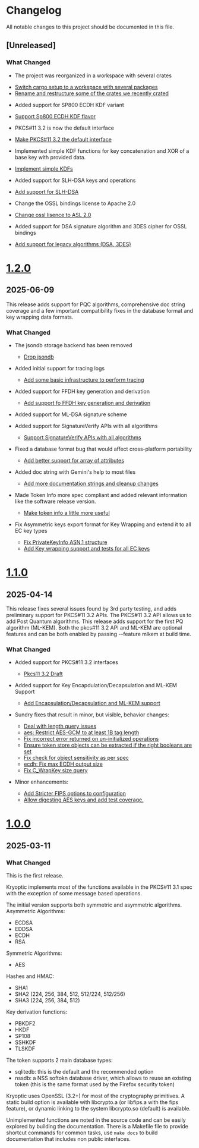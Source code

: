 # Changelog

All notable changes to this project should be documented in this file.

## [Unreleased]

### What Changed

* The project was reorganized in a workspace with several crates
 - [Switch cargo setup to a workspace with several
    packages](https://github.com/latchset/kryoptic/pull/263)
 - [Rename and restructure some of the crates we recently
    crated](https://github.com/latchset/kryoptic/pull/281)

* Added support for SP800 ECDH KDF variant
 - [Support Sp800 ECDH KDF
    flavor](https://github.com/latchset/kryoptic/pull/273)

* PKCS#11 3.2 is now the default interface
 - [Make PKCS#11 3.2 the default
    interface](https://github.com/latchset/kryoptic/pull/276)

* Implemented simple KDF functions for key concatenation and XOR of
  a base key with provided data.
 - [Implement simple KDFs](https://github.com/latchset/kryoptic/pull/278)

* Added support for SLH-DSA keys and operations
 - [Add support for SLH-DSA](https://github.com/latchset/kryoptic/pull/316)

* Change the OSSL bindings license to Apache 2.0
 - [Change ossl lisence to ASL 2.0](https://github.com/latchset/kryoptic/pull/322)

* Added support for DSA signature algorithm and 3DES cipher for OSSL bindings
 - [Add support for legacy algorithms (DSA, 3DES)](https://github.com/latchset/kryoptic/pull/321)

# [1.2.0]
## 2025-06-09

This release adds support for PQC algorithms, comprehensive doc string coverage
and a few important compatibility fixes in the database format and key wrapping
data formats.

### What Changed

* The jsondb storage backend has been removed
  - [Drop jsondb](https://github.com/latchset/kryoptic/pull/262)

* Added initial support for tracing logs
  - [Add some basic infrastructure to perform
     tracing](https://github.com/latchset/kryoptic/pull/259)

* Added support for FFDH key generation and derivation
  - [Add support fo FFDH key generation and
     derivation](https://github.com/latchset/kryoptic/pull/257)

* Added support for ML-DSA signature scheme

* Added support for SignatureVerify APIs with all algorithms
  - [Support SignatureVerify APIs with all
     algorithms](https://github.com/latchset/kryoptic/pull/216)

* Fixed a database format bug that would affect cross-platform portability
  - [Add better support for array of
     attributes](https://github.com/latchset/kryoptic/pull/219)

* Added doc string with Gemini's help to most files
  - [Add more documentation strings and cleanup
     changes](https://github.com/latchset/kryoptic/pull/229)

* Made Token Info more spec compliant and added relevant information like the
  software release version.
  - [Make token info a little more
     useful](https://github.com/latchset/kryoptic/pull/237)

* Fix Asymmetric keys export format for Key Wrapping and extend it to all EC key
  types
  - [Fix PrivateKeyInfo ASN.1
     structure](https://github.com/latchset/kryoptic/pull/238)
  - [Add Key wrapping support and tests for all EC
     keys](https://github.com/latchset/kryoptic/pull/239)

# [1.1.0]
## 2025-04-14

This release fixes several issues found by 3rd party testing, and adds
preliminary support for PKCS#11 3.2 APIs.
The PKCS#11 3.2 API allows us to add Post Quantum algorithms.
This release adds support for the first PQ algorithm (ML-KEM).
Both the pkcs#11 3.2 API and ML-KEM are optional features and can be
both enabled by passing --feature mlkem at build time.

### What Changed

* Added support for PKCS#11 3.2 interfaces
  - [Pkcs11 3.2 Draft](https://github.com/latchset/kryoptic/pull/149)

* Added support for Key Encapdulation/Decapsulation and ML-KEM Support
  - [Add Encapsulation/Decapsulation and ML-KEM
     support](https://github.com/latchset/kryoptic/pull/197)

* Sundry fixes that result in minor, but visible, behavior changes:
  - [Deal with length query
     issues](https://github.com/latchset/kryoptic/pull/185)
  - [aes: Restrict AES-GCM to at least 1B tag
     length](https://github.com/latchset/kryoptic/pull/189)
  - [Fix incorrect error returned on un-initialized
     operations](https://github.com/latchset/kryoptic/pull/192)
  - [Ensure token store objects can be extracted if the right booleans are
     set](https://github.com/latchset/kryoptic/pull/194)
  - [Fix check for object sensitivity as per
     spec](https://github.com/latchset/kryoptic/pull/198)
  - [ecdh: Fix max ECDH output
     size](https://github.com/latchset/kryoptic/pull/203)
  - [Fix C_WrapKey size query](https://github.com/latchset/kryoptic/pull/202)

* Minor enhancements:
  - [Add Stricter FIPS options to
     configuration](https://github.com/latchset/kryoptic/pull/199)
  - [Allow digesting AES keys and add test
     coverage.](https://github.com/latchset/kryoptic/pull/204)


# [1.0.0]
## 2025-03-11

### What Changed

This is the first release.

Kryoptic implements most of the functions available in the PKCS#11 3.1 spec with
the exception of some message based operations.

The initial version supports both symmetric and asymmetric algorithms.
Asymmetric Algorithms:
- ECDSA
- EDDSA
- ECDH
- RSA

Symmetric Algorithms:
- AES

Hashes and HMAC:
- SHA1
- SHA2 (224, 256, 384, 512, 512/224, 512/256)
- SHA3 (224, 256, 384, 512)

Key derivation functions:
- PBKDF2
- HKDF
- SP108
- SSHKDF
- TLSKDF

The token supports 2 main database types:
- sqlitedb: this is the default and the recommended option
- nssdb: a NSS softokn database driver, which allows to reuse
an existing token (this is the same format used by the Firefox
security token)

Kryoptic uses OpenSSL (3.2+) for most of the cryptography primitives.
A static build option is available with libcrypto.a (or libfips.a with the
fips feature), or dynamic linking to the system libcrypto.so (default) is
available.

Unimplemented functions are noted in the source code and can be easily
explored by building the documentation. There is a Makefile file to provide
shortcut commands for common tasks, use `make docs` to build documentation
that includes non public interfaces.

[1.0.0]: https://github.com/latchset/kryoptic/releases/tag/v1.0.0
[1.1.0]: https://github.com/latchset/kryoptic/releases/tag/v1.1.0
[1.2.0]: https://github.com/latchset/kryoptic/releases/tag/v1.2.0
